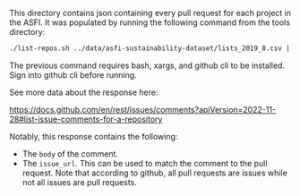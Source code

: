 This directory contains json containing every pull request for each project in the ASFI. It was populated by running the following command from the tools directory:


```sh
./list-repos.sh ../data/asfi-sustainability-dataset/lists_2019_8.csv | xargs -I {} ./get-comments.sh apache {} ../data/github-comments
```

The previous command requires bash, xargs, and github cli to be installed. Sign into github cli before running.

See more data about the response here:

https://docs.github.com/en/rest/issues/comments?apiVersion=2022-11-28#list-issue-comments-for-a-repository

Notably, this response contains the following:

 - The `body` of the comment.
 - The `issue_url`. This can be used to match the comment to the pull request. Note that according to github, all pull requests are issues while not all issues are pull requests.
